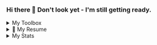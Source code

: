 ### Hi there 👋 Don't look yet - I'm still getting ready. 

<details>
<summary>My Toolbox</summary>

  ### **LANGUAGES**
  
  >![image](https://img.shields.io/badge/HTML5-E34F26?style=for-the-badge&logo=html5&logoColor=white)
  ![image](https://img.shields.io/badge/CSS3-1572B6?style=for-the-badge&logo=css3&logoColor=white)
  ![image](https://img.shields.io/badge/JavaScript-323330?style=for-the-badge&logo=javascript&logoColor=F7DF1E)
  ![image](https://img.shields.io/badge/Ruby-CC342D?style=for-the-badge&logo=ruby&logoColor=white)
  

  ### **STACKS**
  >#### Node related
  >>![image](https://img.shields.io/badge/MongoDB-4EA94B?style=for-the-badge&logo=mongodb&logoColor=white)
  ![image](https://img.shields.io/badge/Express.js-000000?style=for-the-badge&logo=express&logoColor=white)
  ![image](https://img.shields.io/badge/React-20232A?style=for-the-badge&logo=react&logoColor=61DAFB)
  ![image](https://img.shields.io/badge/Node.js-43853D?style=for-the-badge&logo=node.js&logoColor=white)  
  ![image](https://img.shields.io/badge/Redux-593D88?style=for-the-badge&logo=redux&logoColor=white)
  ![image](https://img.shields.io/badge/jQuery-0769AD?style=for-the-badge&logo=jquery&logoColor=white)
  ![image](https://img.shields.io/badge/GraphQl-E10098?style=for-the-badge&logo=graphql&logoColor=white)  
  
  >#### Ruby related
  >>![image](https://img.shields.io/badge/Ruby_on_Rails-CC0000?style=for-the-badge&logo=ruby-on-rails&logoColor=white)
  ![image](https://img.shields.io/badge/PostgreSQL-316192?style=for-the-badge&logo=postgresql&logoColor=white)

  ### **TOOLS**
  >![image](https://img.shields.io/badge/Git-F05032?style=for-the-badge&logo=git&logoColor=white)
  ![image](https://img.shields.io/badge/Postman-FF6C37?style=for-the-badge&logo=Postman&logoColor=white)
  ![image](https://img.shields.io/badge/Amazon_AWS-232F3E?style=for-the-badge&logo=amazon-aws&logoColor=white)
  ![image](https://img.shields.io/badge/Bootstrap-563D7C?style=for-the-badge&logo=bootstrap&logoColor=white)
  ![image](https://img.shields.io/badge/Material--UI-0081CB?style=for-the-badge&logo=material-ui&logoColor=white)
  
  ### **OPERATING SYSTEMS**
  >![image](https://img.shields.io/badge/Windows-0078D6?style=for-the-badge&logo=windows&logoColor=white)
  ![image](https://img.shields.io/badge/Ubuntu-E95420?style=for-the-badge&logo=ubuntu&logoColor=white)
   
</details>

<details> 
  <summary>📃 My Resume</summary>
## Education

- **My actual resume**  
Link - TODO

- 📖 **Web Development**\
📆 2020 - 2021\
📍 **General Assembly** - Software Engineering Immersive

<img align="right" src="https://img.shields.io/badge/SQL%20Server-CC2927?logo=microsoft-sql-server&logoColor=white" />
<img align="right" src="https://img.shields.io/badge/C Sharp-239120?logo=c-sharp&logoColor=white" />
<img align="right" src="https://img.shields.io/badge/html5-E34F26?logo=html5&logoColor=white" />
<img align="right" src="https://img.shields.io/badge/css3-1572B6?logo=css3&logoColor=white" />
<img align="right" src="https://img.shields.io/badge/bootstrap-563D7C?logo=bootstrap&logoColor=white" />
</details>
<details>
<summary>  My Stats</summary>
<a href="https://www.100daysofcode.com">
    <img
        src="https://img.shields.io/static/v1?label=Challenge&labelColor=384357&message=100%20Days%20of%20Code&color=00b4ee&style=for-the-badge&link=https://www.100daysofcode.com"
    />
</a>
<a href="#"><img src="https://badges.pufler.dev/visits/jake-the-dev/jake-the-dev"></a>

<a href="#"><img src="https://github-readme-stats.vercel.app/api?username=jake-the-dev&show_icons=true&count_private=true&theme=dark" width="350"></a>

</details>

<!--
**jake-the-dev/jake-the-dev** is a ✨ _special_ ✨ repository because its `README.md` (this file) appears on your GitHub profile.

Here are some ideas to get you started:

- 🔭 I’m currently working on ...
- 🌱 I’m currently learning ...
- 👯 I’m looking to collaborate on ...
- 🤔 I’m looking for help with ...
- 💬 Ask me about ...
- 📫 How to reach me: ...
- 😄 Pronouns: ...
- ⚡ Fun fact: ...
-->
